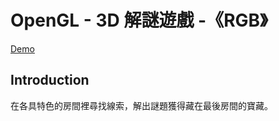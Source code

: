 # OpenGL - 3D 解謎遊戲 -《RGB》
[Demo](https://www.youtube.com/watch?v=cU6VJ07zqN8)

## Introduction
在各具特色的房間裡尋找線索，解出謎題獲得藏在最後房間的寶藏。

